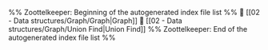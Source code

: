 %% Zoottelkeeper: Beginning of the autogenerated index file list  %%
📄 [[02 - Data structures/Graph/Graph|Graph]]
📄 [[02 - Data structures/Graph/Union Find|Union Find]]
%% Zoottelkeeper: End of the autogenerated index file list  %%
